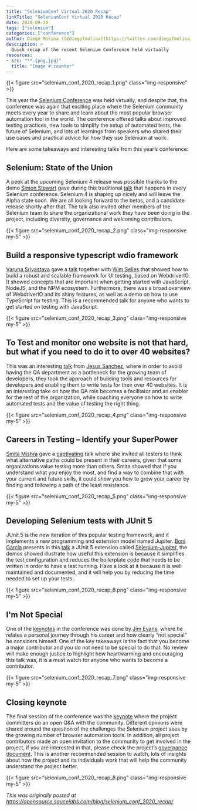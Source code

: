 ```yaml
---
title: "SeleniumConf Virtual 2020 Recap"
linkTitle: "SeleniumConf Virtual 2020 Recap"
date: 2020-09-30
tags: ["selenium"]
categories: ["conference"]
author: Diego Molina ([@diegofmolina](https://twitter.com/diegofmolina))
description: >
  Quick recap of the recent Selenium Conference held virtually
resources:
- src: "**.{png,jpg}"
  title: "Image #:counter"
---
```




{{< figure src="selenium_conf_2020_recap_1.png" class="img-responsive" >}}

This year the [Selenium Conference](https://2020.seleniumconf.in/) was held virtually, and 
despite that, the conference was again that exciting place where the Selenium community 
meets every year to share and learn about the most popular browser automation tool in the 
world. The conference offered talks about improved testing practices, new tools to simplify 
the setup of automated tests, the future of Selenium, and lots of learnings from speakers 
who shared their use cases and practical advice for how they use Selenium at work.

Here are some takeaways and interesting talks from this year’s conference:

## Selenium: State of the Union

A peek at the upcoming Selenium 4 release was possible thanks to the demo 
[Simon Stewart](https://twitter.com/shs96c) gave during this traditional 
[talk](https://confengine.com/selenium-conf-2020/proposal/14020/selenium-state-of-the-union) 
that happens in every Selenium conference. Selenium 4 is shaping up nicely and will leave 
the Alpha state soon. We are all looking forward to the betas, and a candidate release 
shortly after that. The talk also invited other members of the Selenium team to share the 
organizational work they have been doing in the project, including diversity, governance 
and welcoming contributors.

{{< figure src="selenium_conf_2020_recap_2.png" class="img-responsive my-5" >}}

## Build a responsive typescript wdio framework

[Varuna Srivastava](https://twitter.com/vibranttester) gave a 
[talk](https://confengine.com/selenium-conf-2020/proposal/13629/build-a-responsive-typescript-wdio-framework) 
together with [Wim Selles](https://confengine.com/selenium-conf-2020/proposal/13629/build-a-responsive-typescript-wdio-framework) 
that showed how to build a robust and scalable framework for UI testing, based on WebdriverIO. 
It showed concepts that are important when getting started with JavaScript, NodeJS, and the NPM 
ecosystem. Furthermore, there was a broad overview of WebdriverIO and its shiny features, as well 
as a demo on how to use TypeScript for testing. This is a recommended talk for anyone who wants to 
get started on testing with JavaScript.

{{< figure src="selenium_conf_2020_recap_3.png" class="img-responsive my-5" >}}

## To Test and monitor one website is not that hard, but what if you need to do it to over 40 websites?

This was an interesting [talk](https://confengine.com/selenium-conf-2020/schedule) from 
[Jesus Sanchez](https://twitter.com/qa_jesus), where in order to avoid having the QA department as 
a bottleneck for the growing team of developers, they took the approach of building tools and resources 
for developers and enabling them to write tests for their over 40 websites. It is an interesting take 
on how the QA role becomes a facilitator and an enabler for the rest of the organization, while 
coaching everyone on how to write automated tests and the value of testing the right thing.

{{< figure src="selenium_conf_2020_recap_4.png" class="img-responsive my-5" >}}

## Careers in Testing – Identify your SuperPower

[Smita Mishra](https://twitter.com/smitapmishra) gave a 
[captivating](https://confengine.com/selenium-conf-2020/proposal/13771/careers-in-testing-identify-your-superpower) 
talk where she invited all testers to think what alternative paths could be present in their careers, 
given that some organizations value testing more than others. Smita showed that if you understand what 
you enjoy the most, and find a way to combine that with your current and future skills, it could show 
you how to grow your career by finding and following a path of the least resistance.

{{< figure src="selenium_conf_2020_recap_5.png" class="img-responsive my-5" >}}

## Developing Selenium tests with JUnit 5

JUnit 5 is the new iteration of this popular testing framework, and it implements a new programming 
and extension model named Jupiter. [Boni García](https://twitter.com/boni_gg) presents in this 
[talk](https://confengine.com/selenium-conf-2020/proposal/13255/developing-selenium-tests-with-junit-5) 
a JUnit 5 extension called [Selenium-Jupiter](https://bonigarcia.github.io/selenium-jupiter/), 
the demos showed illustrate how useful this extension is because it simplifies the test configuration 
and reduces the boilerplate code that needs to be written in order to have a test running. Have a 
look at it because it is well maintained and documented, and it will help you by reducing the time 
needed to set up your tests.

{{< figure src="selenium_conf_2020_recap_6.png" class="img-responsive my-5" >}}

## I'm Not Special

One of the [keynotes](https://confengine.com/selenium-conf-2020/proposal/14005/im-not-special) in 
the conference was done by [Jim Evans](https://twitter.com/jimevansmusic), where he relates a 
personal journey through his career and how clearly “not special” he considers himself. One of 
the key takeaways is the fact that you become a major contributor and you do not need to be special 
to do that. No review will make enough justice to highlight how heartwarming and encouraging this 
talk was, it is a must watch for anyone who wants to become a contributor.

{{< figure src="selenium_conf_2020_recap_7.png" class="img-responsive my-5" >}}

## Closing keynote

The final session of the conference was the 
[keynote](https://confengine.com/selenium-conf-2020/proposal/14836/q-a-with-the-selenium-committee) 
where the project committers do an open Q&A with the community. Different opinions were shared around 
the question of the challenges the Selenium project sees by the growing number of browser automation 
tools. In addition, all project contributors made an open invitation to the community to get involved 
in the project, if you are interested in that, please check the project’s 
[governance document](https://www.selenium.dev/governance/). This is another recommended session 
to watch, lots of insights about how the project and its individuals work that will help the community 
understand the project better.

{{< figure src="selenium_conf_2020_recap_8.png" class="img-responsive my-5" >}}

*This was originally posted at https://opensource.saucelabs.com/blog/selenium_conf_2020_recap/*
